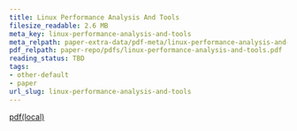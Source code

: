 ```yaml
---
title: Linux Performance Analysis And Tools
filesize_readable: 2.6 MB
meta_key: linux-performance-analysis-and-tools
meta_relpath: paper-extra-data/pdf-meta/linux-performance-analysis-and-tools.yaml
pdf_relpath: paper-repo/pdfs/linux-performance-analysis-and-tools.pdf
reading_status: TBD
tags:
- other-default
- paper
url_slug: linux-performance-analysis-and-tools
---
```


[pdf(local)](../../paper-repo/pdfs/linux-performance-analysis-and-tools.pdf)
